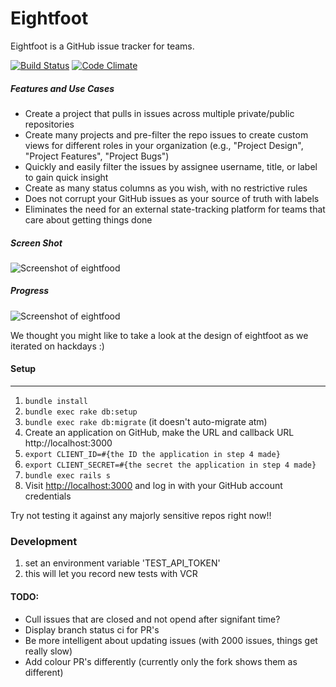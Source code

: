 Eightfoot
=========

Eightfoot is a GitHub issue tracker for teams.

[![Build Status](https://travis-ci.org/ibawt/eightfoot.png?branch=master)](https://travis-ci.org/ibawt/eightfoot)
[![Code Climate](https://codeclimate.com/github/ibawt/eightfoot.png)](https://codeclimate.com/github/ibawt/eightfoot)

##### Features and Use Cases

- Create a project that pulls in issues across multiple private/public repositories
- Create many projects and pre-filter the repo issues to create custom views for different roles in your organization (e.g., "Project Design", "Project Features", "Project Bugs")
- Quickly and easily filter the issues by assignee username, title, or label to gain quick insight
- Create as many status columns as you wish, with no restrictive rules
- Does not corrupt your GitHub issues as your source of truth with labels
- Eliminates the need for an external state-tracking platform for teams that care about getting things done

##### Screen Shot
![Screenshot of eightfood](https://raw.github.com/ibawt/eightfoot/master/screenshot.png)

##### Progress
![Screenshot of eightfood](https://raw.github.com/ibawt/eightfoot/master/progress_gif.gif)

We thought you might like to take a look at the design of eightfoot as we iterated on hackdays :)

#### Setup
-----

1. `bundle install`
2. `bundle exec rake db:setup`
3. `bundle exec rake db:migrate` (it doesn't auto-migrate atm)
4. Create an application on GitHub, make the URL and callback URL http://localhost:3000
5. `export CLIENT_ID=#{the ID the application in step 4 made}`
6. `export CLIENT_SECRET=#{the secret the application in step 4 made}`
7. `bundle exec rails s`
8. Visit [http://localhost:3000](http://localhost:3000) and log in with your GitHub account credentials

Try not testing it against any majorly sensitive repos right now!!

### Development
1. set an environment variable 'TEST_API_TOKEN'
2. this will let you record new tests with VCR

#### TODO:

 - Cull issues that are closed and not opend after signifant time?
 - Display branch status ci for PR's
 - Be more intelligent about updating issues (with 2000 issues, things get really slow)
 - Add colour PR's differently (currently only the fork shows them as different)
